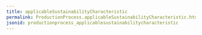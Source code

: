 ```yaml
---
title: applicableSustainabilityCharacteristic
permalink: ProductionProcess.applicableSustainabilityCharacteristic.html
jsonid: productionprocess_applicablesustainabilitycharacteristic
---
```

